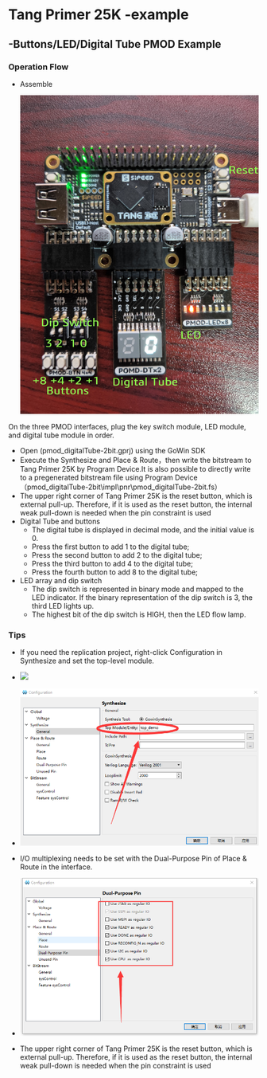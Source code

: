 # Tang Primer 25K -example

## -Buttons/LED/Digital Tube PMOD Example

### Operation Flow

+ Assemble

  ![](shape.jpg)

On the three PMOD interfaces, plug the key switch module, LED module, and digital tube module in order.

+ Open (pmod_digitalTube-2bit.gprj) using the GoWin SDK
+ Execute the Synthesize and  Place & Route，then write the bitstream to Tang Primer 25K by Program Device.It is also possible to directly write to a pregenerated bitstream file using Program Device（pmod_digitalTube-2bit\impl\pnr\pmod_digitalTube-2bit.fs）
+ The upper right corner  of Tang Primer 25K is the reset button, which is external pull-up. Therefore, if it is used as the reset button, the internal weak pull-down is needed when the pin constraint is used
+ Digital Tube and buttons
  + The digital tube is displayed in decimal mode, and the initial value is 0.
  + Press the first button to add 1 to the digital tube;
  + Press the second button to add 2 to the digital tube;
  + Press the  third button to add 4 to the digital tube;
  + Press the fourth button to add 8 to the digital tube;
+ LED array and dip switch
  + The dip switch is represented in binary mode and mapped to the LED indicator. If the binary representation of the dip switch is 3, the third LED lights up.
  + The highest bit of the dip switch is HIGH, then the LED flow lamp.
### Tips
+ If you need the replication project, right-click Configuration in Synthesize and set the top-level module.
+ ![](OpenConfigure.png)
+ ![](SetTopModules.png)

+ I/O multiplexing needs to be set with the Dual-Purpose Pin of Place & Route in the interface.
+ ![](SetIOMultiplexing.png)

+ The upper right corner  of Tang Primer 25K is the reset button, which is external pull-up. Therefore, if it is used as the reset button, the internal weak pull-down is needed when the pin constraint is used
